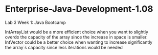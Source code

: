 # Enterprise-Java-Development-1.08
Lab 3 Week 1: Java Bootcamp

IntArrayList would be a more efficient choice when you want to slightly overdo the capacity of the array since the increase in space is smaller.
IntVector could be a better choice when wanting to increase significantly the array´s capacity since less iterations would be needed
